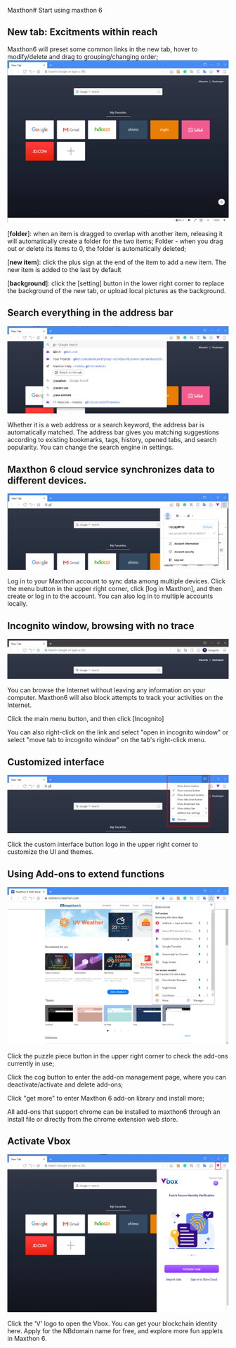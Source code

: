 Maxthon# Start using maxthon 6

## New tab: Excitments within reach

Maxthon6 will preset some common links in the new tab, hover to modify/delete and drag to grouping/changing order;
![](images/00-00.png "=85%, 85%")

[**folder**]: when an item is dragged to overlap with another item, releasing it will automatically create a folder for the two items; Folder - when you drag out or delete its items to 0, the folder is automatically deleted;

[**new item**]: click the plus sign at the end of the item to add a new item. The new item is added to the last by default

[**background**]: click the [setting] button in the lower right corner to replace the background of the new tab, or upload local pictures as the background.

## Search everything in the address bar

![](images/00-01.png "=85%, 85%")

Whether it is a web address or a search keyword, the address bar is automatically matched. The address bar gives you matching suggestions according to existing bookmarks, tags, history, opened tabs, and search popularity. You can change the search engine in settings.

## Maxthon 6 cloud service synchronizes data to different devices.

![](images/00-02.png "=85%, 85%")

Log in to your Maxthon account to sync data among multiple devices. Click the menu button in the upper right corner, click [log in Maxthon], and then create or log in to the account. You can also log in to multiple accounts locally.

## Incognito window, browsing with no trace

![](images/00-03.png "=85%, 85%")

You can browse the Internet without leaving any information on your computer. Maxthon6 will also block attempts to track your activities on the Internet.

Click the main menu button, and then click [Incognito]

You can also right-click on the link and select "open in incognito window" or select "move tab to incognito window" on the tab's right-click menu.

## Customized interface

![](images/00-04.png "=85%, 85%")

Click the custom interface button logo in the upper right corner to customize the UI and themes.

## Using Add-ons to extend functions

![](images/00-05.png "=85%, 85%")

Click the puzzle piece button in the upper right corner to check the add-ons currently in use;

Click the cog button to enter the add-on management page, where you can deactivate/activate and delete add-ons;

Click "get more" to enter Maxthon 6 add-on library and install more;

All add-ons that support chrome can be installed to maxthon6 through an install file or directly from the chrome extension web store.

## Activate Vbox

![](images/00-06.png "=85%, 85%")

Click the 'V' logo to open the Vbox. You can get your blockchain identity here. Apply for the NBdomain name for free, and explore more fun applets in Maxthon 6.
